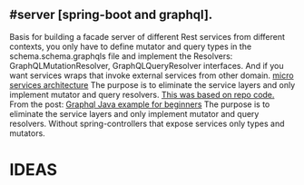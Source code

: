 #server [spring-boot and graphql].
----------
Basis for building a facade server of different Rest services from different contexts, you only have to define mutator and query types in the schema.schema.graphqls file and implement the Resolvers: GraphQLMutationResolver, GraphQLQueryResolver interfaces. And if you want services wraps that invoke external services from other domain.
[micro services architecture](https://itnext.io/graphql-in-a-microservices-architecture-d17922b886eb)
The purpose is to eliminate the service layers and only implement mutator and query resolvers.
[This was based on repo code.](https://github.com/swathisprasad/graphql-with-spring-boot)
From the post: 
[Graphql Java example for beginners](https://dzone.com/articles/a-beginners-guide-to-graphql-with-spring-boot)
The purpose is to eliminate the service layers and only implement mutator and query resolvers.
Without spring-controllers that expose services only types and mutators.
# IDEAS
